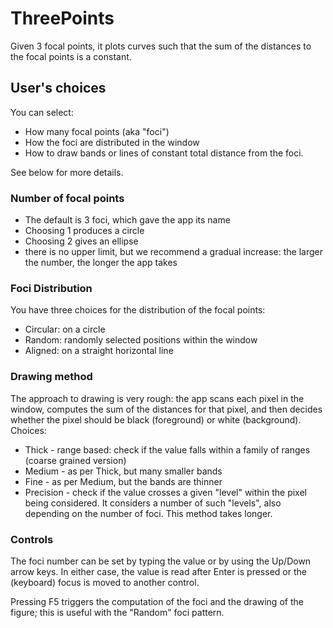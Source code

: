 # ThreePoints
Given 3 focal points, it plots curves such that the sum of the distances to the focal points is a constant.

## User's choices
You can select:
* How many focal points (aka "foci")
* How the foci are distributed in the window
* How to draw bands or lines of constant total distance from the foci.

See below for more details.

### Number of focal points
* The default is 3 foci, which gave the app its name
* Choosing 1 produces a circle
* Choosing 2 gives an ellipse
* there is no upper limit, but we recommend a gradual increase: the larger the number, the longer the app takes

### Foci Distribution
You have three choices for the distribution of the focal points:
* Circular: on a circle
* Random: randomly selected positions within the window
* Aligned: on a straight horizontal line

### Drawing method
The approach to drawing is very rough: the app scans each pixel in the window, computes the sum of the distances for that pixel, and then decides whether the pixel should be black (foreground) or white (background).
Choices:
  * Thick - range based: check if the value falls within a family of ranges (coarse grained version) 
  * Medium - as per Thick, but many smaller bands
  * Fine - as per Medium, but the bands are thinner
  * Precision - check if the value crosses a given "level" within the pixel being considered. It considers a number of such "levels", also depending on the number of foci. This method takes longer.

### Controls
The foci number can be set by typing the value or by using the Up/Down arrow keys. In either case, the value is read after Enter is pressed or the (keyboard) focus is moved to another control.

Pressing F5 triggers the computation of the foci and the drawing of the figure; this is useful with the "Random" foci pattern. 